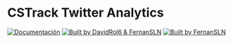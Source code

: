 # CSTrack Twitter Analytics

[![Documentación](https://img.shields.io/badge/Docs-CSTrack-blue)](https://davidrol6.github.io/CSTrack_Docs/#)
[![Built by DavidRol6 & FernanSLN](https://img.shields.io/badge/Built%20by-DavidRol6-blueviolet)](https://github.com/davidrol6)
[![Built by FernanSLN](https://img.shields.io/badge/Built%20by-FernanSLN-green)](https://github.com/FernanSLN)

